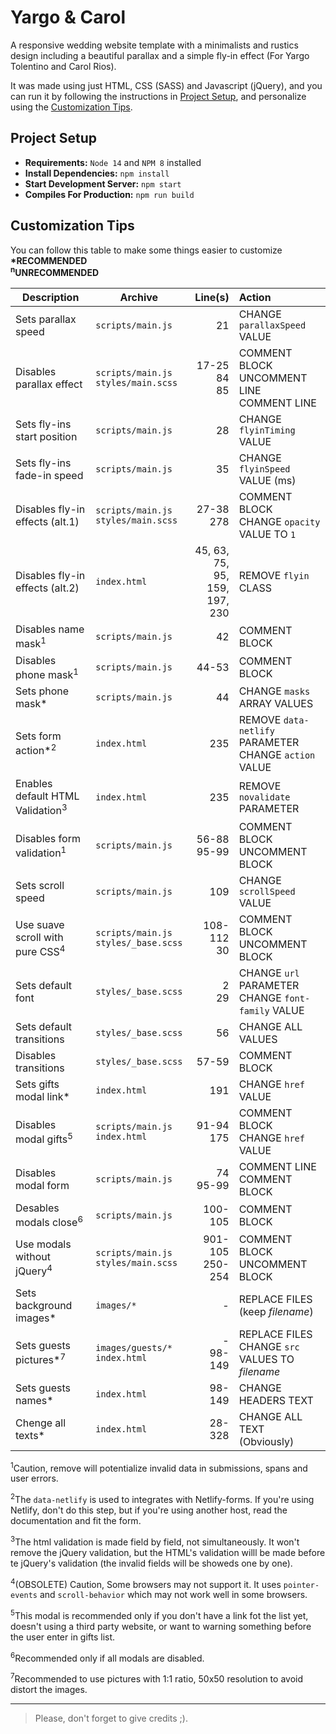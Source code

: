 # Yargo & Carol
A responsive wedding website template with a minimalists and rustics design including a beautiful parallax and a simple fly-in effect (For Yargo Tolentino and Carol Rios).  

It was made using just HTML, CSS (SASS) and Javascript (jQuery), and you can run it by following the instructions in [Project Setup](#project-setup), and personalize using the [Customization Tips](#customization-tips).  

## Project Setup
- **Requirements:** `Node 14` and `NPM 8` installed
- **Install Dependencies:** `npm install`
- **Start Development Server:** `npm start`
- **Compiles For Production:** `npm run build`

## Customization Tips
You can follow this table to make some things easier to customize  
**\*RECOMMENDED**  
**<sup>n</sup>UNRECOMMENDED**

| Description                                 | Archive                                    |                                 Line(s) | Action                                                     |
| ------------------------------------------- | ------------------------------------------ | --------------------------------------: | :--------------------------------------------------------- |
| Sets parallax speed                         | `scripts/main.js`                          |                                      21 | CHANGE `parallaxSpeed` VALUE                               |
| Disables parallax effect                    | `scripts/main.js` <br> `styles/main.scss`  |                   17-25 <br> 84 <br> 85 | COMMENT BLOCK <br> UNCOMMENT LINE <br> COMMENT LINE        |
| Sets fly-ins start position                 | `scripts/main.js`                          |                                      28 | CHANGE `flyinTiming` VALUE                                 |
| Sets fly-ins fade-in speed                  | `scripts/main.js`                          |                                      35 | CHANGE `flyinSpeed` VALUE (ms)                             |
| Disables fly-in effects (alt.1)             | `scripts/main.js` <br> `styles/main.scss`  |                          27-38 <br> 278 | COMMENT BLOCK <br> CHANGE `opacity` VALUE TO `1`           |
| Disables fly-in effects (alt.2)             | `index.html`                               | 45, 63, 75, <br> 95, 159, <br> 197, 230 | REMOVE `flyin` CLASS                                       |
| Disables name mask<sup>1</sup>              | `scripts/main.js`                          |                                      42 | COMMENT BLOCK                                              |
| Disables phone mask<sup>1</sup>             | `scripts/main.js`                          |                                   44-53 | COMMENT BLOCK                                              |
| Sets phone mask*                            | `scripts/main.js`                          |                                      44 | CHANGE `masks` ARRAY VALUES                                |
| Sets form action*<sup>2</sup>               | `index.html`                               |                                     235 | REMOVE `data-netlify` PARAMETER <br> CHANGE `action` VALUE |
| Enables default HTML Validation<sup>3</sup> | `index.html`                               |                                     235 | REMOVE `novalidate` PARAMETER                              |
| Disables form validation<sup>1</sup>        | `scripts/main.js`                          |                        56-88 <br> 95-99 | COMMENT BLOCK <br> UNCOMMENT BLOCK                         |
| Sets scroll speed                           | `scripts/main.js`                          |                                     109 | CHANGE `scrollSpeed` VALUE                                 |
| Use suave scroll with pure CSS<sup>4</sup>  | `scripts/main.js` <br> `styles/_base.scss` |                         108-112 <br> 30 | COMMENT BLOCK <br> UNCOMMENT BLOCK                         |
| Sets default font                           | `styles/_base.scss`                        |                               2 <br> 29 | CHANGE `url` PARAMETER <br> CHANGE `font-family` VALUE     |
| Sets default transitions                    | `styles/_base.scss`                        |                                      56 | CHANGE ALL VALUES                                          |
| Disables transitions                        | `styles/_base.scss`                        |                                   57-59 | COMMENT BLOCK                                              |
| Sets gifts modal link*                      | `index.html`                               |                                     191 | CHANGE `href` VALUE                                        |
| Disables modal gifts<sup>5</sup>            | `scripts/main.js` <br> `index.html`        |                          91-94 <br> 175 | COMMENT BLOCK <br> CHANGE `href` VALUE                     |
| Disables modal form                         | `scripts/main.js`                          |                           74 <br> 95-99 | COMMENT LINE <br> COMMENT BLOCK                            |
| Desables modals close<sup>6</sup>           | `scripts/main.js`                          |                                 100-105 | COMMENT BLOCK                                              |
| Use modals without jQuery<sup>4</sup>       | `scripts/main.js` <br> `styles/main.scss`  |                    901-105 <br> 250-254 | COMMENT BLOCK <br> UNCOMMENT BLOCK                         |
| Sets background images*                     | `images/*`                                 |                                       - | REPLACE FILES (keep _filename_)                            |
| Sets guests pictures*<sup>7</sup>           | `images/guests/*` <br> `index.html`        |                           - <br> 98-149 | REPLACE FILES <br> CHANGE `src` VALUES TO _filename_       |
| Sets guests names*                          | `index.html`                               |                                  98-149 | CHANGE HEADERS TEXT                                        |
| Chenge all texts*                           | `index.html`                               |                                  28-328 | CHANGE ALL TEXT (Obviously)                                |

<sup>1</sup>Caution, remove will potentialize invalid data in submissions, spans and user errors.  

<sup>2</sup>The `data-netlify` is used to integrates with Netlify-forms. If you're using Netlify, don't do this step, but if you're using another host, read the documentation and fit the form.  

<sup>3</sup>The html validation is made field by field, not simultaneously. It won't remove the jQuery validation, but the HTML's validation willl be made before te jQuery's validation (the invalid fields will be showeds one by one).  

<sup>4</sup>(OBSOLETE) Caution, Some browsers may not support it. It uses `pointer-events` and `scroll-behavior` which may not work well in some browsers.  

<sup>5</sup>This modal is recommended only if you don't have a link fot the list yet, doesn't using a third party website, or want to warning something before the user enter in gifts list.  

<sup>6</sup>Recommended only if all modals are disabled.

<sup>7</sup>Recommended to use pictures with 1:1 ratio, 50x50 resolution to avoid distort the images.  

***

> Please, don't forget to give credits ;).

